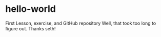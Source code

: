 # hello-world
First Lesson, exercise, and GitHub repository 
Well, that took too long to figure out. Thanks seth!
